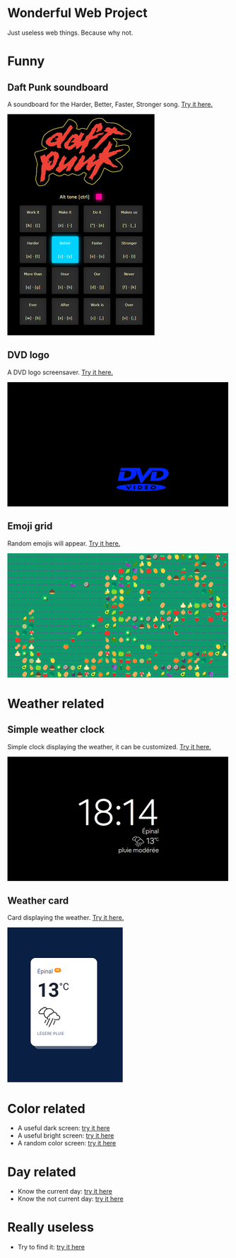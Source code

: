 # Wonderful Web Project

Just useless web things. Because why not.

# Funny

## Daft Punk soundboard

A soundboard for the Harder, Better, Faster, Stronger song. [Try it here.](daft_punk/)

![Screenshot](daft_punk/screenshot.png)

## DVD logo

A DVD logo screensaver. [Try it here.](dvd/)

![Screenshot](dvd/screenshot.png)

## Emoji grid

Random emojis will appear. [Try it here.](emoji_grid/)

![Screenshot](emoji_grid/screenshot.png)

# Weather related

## Simple weather clock

Simple clock displaying the weather, it can be customized. [Try it here.](simple_weather_clock/)

![Screenshot](simple_weather_clock/screenshot.png)

## Weather card

Card displaying the weather. [Try it here.](weather_card/)

![Screenshot](weather_card/screenshot.png)

# Color related

* A useful dark screen: [try it here](blackscreen/)
* A useful bright screen: [try it here](whitescreen/)
* A random color screen: [try it here](random_color/)

# Day related

* Know the current day: [try it here](today/)
* Know the not current day: [try it here](not_today/)

# Really useless

* Try to find it: [try it here](hide_and_seek/)
